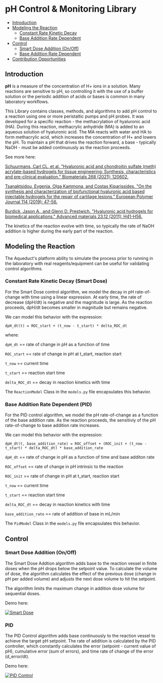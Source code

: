 # pH Control & Monitoring Library #

- [Introduction](#introduction)
- [Modeling the Reaction](#modeling-the-reaction)
    - [Constant Rate Kinetic Decay](#constant-rate-model)
    - [Base Addition Rate Dependent](#rate-dependent-model)
- [Control](#control)
    - [Smart Dose Addition (On/Off)](#smart-dose-control)
    - [Base Addition Rate Dependent](#pid-control)
- [Contribution Opportunities](#contribution-opportunities)

## Introduction ## 

**pH** is a measure of the concentration of H+ ions in a solution. Many 
reactions are sensitive to pH, so controlling it with the use of a buffer 
solution or the periodic addition of acids or bases is common in many 
laboratory workflows. 

This Library contains classes, methods, and algorithms to add pH control 
to a reaction using one or more peristaltic pumps and pH probes. It was 
developed for a specific reaction - the methacrylation of hyaluronic acid (HA). 
During this reaction, methacrylic anhydride (MA) is added to an aqueous solution 
of hyaluronic acid. The MA reacts with water and HA to form methacrylic acid, which
increases the concentration of H+ and lowers the pH. To maintain a pH that
drives the reaction forward, a base - typically NaOH - must be added continuously
as the reaction proceeds. 

See more here: 

[Schuurmans, Carl CL, et al. "Hyaluronic acid and chondroitin sulfate (meth) acrylate-based hydrogels 
for tissue engineering: Synthesis, characteristics and pre-clinical evaluation." 
Biomaterials 268 (2021): 120602.](https://www.sciencedirect.com/science/article/pii/S0142961220308486)

[Tsanaktsidou, Evgenia, Olga Kammona, and Costas Kiparissides. "On the synthesis and characterization 
of biofunctional hyaluronic acid based injectable hydrogels for the repair of cartilage lesions." 
European Polymer Journal 114 (2019): 47-56.](https://www.sciencedirect.com/science/article/pii/S001430571831677X)

[Burdick, Jason A., and Glenn D. Prestwich. "Hyaluronic acid hydrogels for biomedical applications." 
Advanced materials 23.12 (2011): H41-H56.](https://pubmed.ncbi.nlm.nih.gov/21394792/)

The kinetics of the reaction evolve with time, so typically the rate of NaOH addition is higher 
during the early part of the reaction. 

## Modeling the Reaction ##

The Aqueduct's platform ability to simulate the process prior to running 
in the laboratory with real reagents/equipment can be useful for validating
control algorithms. 

### <a id="constant-rate-model"></a>Constant Rate Kinetic Decay (Smart Dose)

For the Smart Dose control algorithm, we model the decay in pH rate-of-change
with time using a linear expression. At early time, the rate of decrease 
(dpH/dt) is negative and the magnitude is large. As the reaction proceeds, dpH/dt 
becomes smaller in magnitude but remains negative.

We can model this behavior with the expression:

`dpH_dt(t) = ROC_start + (t_now - t_start) * delta_ROC_dt`

where:

`dpH_dt` == rate of change in pH as a function of time

`ROC_start` == rate of change in pH at t_start, reaction start

`t_now` == current time

`t_start` == reaction start time

`delta_ROC_dt` == decay in reaction kinetics with time

The `ReactionModel` Class in the `models.py` file encapsulates this behavior.

### <a id="rate-dependent-model"></a>Base Addition Rate Dependent (PID)

For the PID control algorithm, we model the pH rate-of-change as a function of the 
base addition rate. As the reaction proceeds, the sensitiviy of the pH rate-of-change to base 
addition rate increases.

We can model this behavior with the expression:

`dpH_dt(t, base_addition_rate) = ROC_offset + (ROC_init + (t_now - t_start) * delta_ROC_dt) * base_addition_rate`

`dpH_dt` == rate of change in pH as a function of time and base additon rate

`ROC_offset` == rate of change in pH intrinsic to the reaction

`ROC_init` == rate of change in pH at t_start, reaction start

`t_now` == current time

`t_start` == reaction start time

`delta_ROC_dt` == decay in reaction kinetics with time

`base_addition_rate` == rate of addition of base in mL/min

The `PidModel` Class in the `models.py` file encapsulates this behavior.

## Control ##

### <a id="smart-dose-control"></a>Smart Dose Addition (On/Off) 

The Smart Dose Addtion algorithm adds base to the reaction vessel 
in finite doses when the pH drops below the setpoint value. To calculate 
the volume of dose, the algorithm calculates the effect of the previous 
dose (change in pH per added volume) and adjusts the next dose volume 
to hit the setpoint. 

The algorithm limits the maximum change in addition dose volume 
for sequential doses.

Demo here: 

[![Smart Dose](https://img.youtube.com/vi/5ru375tkkv8/0.jpg)](https://www.youtube.com/watch?v=5ru375tkkv8)

### <a id="pid-control"></a>PID 

The PID Control algorithm adds base continuously to the reaction
vessel to achieve the target pH setpoint. The rate of addition is calculated 
by the PID controller, which constantly calculates the error (setpoint - current value of pH), 
cumulative error (sum of errors), and time rate of change of the error (d_error/dt). 

Demo here: 

[![PID Control](https://img.youtube.com/vi/Di3eZi9dHww/0.jpg)](https://www.youtube.com/watch?v=Di3eZi9dHww)

